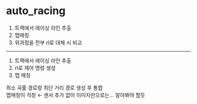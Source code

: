 # auto_racing

1. 트랙에서 레이싱 라인 추출  
2. 맵매칭
3. 위과정을 전부 rl로 대체 시 비교
---
1. 트랙에서 레이싱 라인 추출
2. rl로 제어 명령 생성
3. 맵 매칭
   
최소 곡률 경로랑 최단 거리 경로 생성 후 통합  
맵매칭이 걱정 ← 센서 추가 없이 이미지만으로는... 알아봐야 할듯
